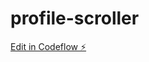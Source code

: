 # profile-scroller

[Edit in Codeflow ⚡️](https://stackblitz.com/~/github.com/gonzalote99/profile-scroller)